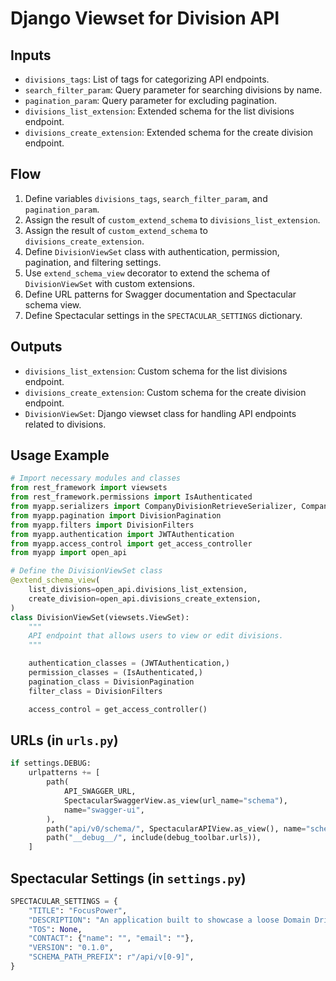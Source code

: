 # Django Viewset for Division API

## Inputs
- `divisions_tags`: List of tags for categorizing API endpoints.
- `search_filter_param`: Query parameter for searching divisions by name.
- `pagination_param`: Query parameter for excluding pagination.
- `divisions_list_extension`: Extended schema for the list divisions endpoint.
- `divisions_create_extension`: Extended schema for the create division endpoint.

## Flow
1. Define variables `divisions_tags`, `search_filter_param`, and `pagination_param`.
2. Assign the result of `custom_extend_schema` to `divisions_list_extension`.
3. Assign the result of `custom_extend_schema` to `divisions_create_extension`.
4. Define `DivisionViewSet` class with authentication, permission, pagination, and filtering settings.
5. Use `extend_schema_view` decorator to extend the schema of `DivisionViewSet` with custom extensions.
6. Define URL patterns for Swagger documentation and Spectacular schema view.
7. Define Spectacular settings in the `SPECTACULAR_SETTINGS` dictionary.

## Outputs
- `divisions_list_extension`: Custom schema for the list divisions endpoint.
- `divisions_create_extension`: Custom schema for the create division endpoint.
- `DivisionViewSet`: Django viewset class for handling API endpoints related to divisions.

## Usage Example
```python
# Import necessary modules and classes
from rest_framework import viewsets
from rest_framework.permissions import IsAuthenticated
from myapp.serializers import CompanyDivisionRetrieveSerializer, CompanyDivisionCreateSerializer
from myapp.pagination import DivisionPagination
from myapp.filters import DivisionFilters
from myapp.authentication import JWTAuthentication
from myapp.access_control import get_access_controller
from myapp import open_api

# Define the DivisionViewSet class
@extend_schema_view(
    list_divisions=open_api.divisions_list_extension,
    create_division=open_api.divisions_create_extension,
)
class DivisionViewSet(viewsets.ViewSet):
    """
    API endpoint that allows users to view or edit divisions.
    """

    authentication_classes = (JWTAuthentication,)
    permission_classes = (IsAuthenticated,)
    pagination_class = DivisionPagination
    filter_class = DivisionFilters

    access_control = get_access_controller()
```

## URLs (in `urls.py`)
```python
if settings.DEBUG:
    urlpatterns += [
        path(
            API_SWAGGER_URL,
            SpectacularSwaggerView.as_view(url_name="schema"),
            name="swagger-ui",
        ),
        path("api/v0/schema/", SpectacularAPIView.as_view(), name="schema"),
        path("__debug__/", include(debug_toolbar.urls)),
    ]
```

## Spectacular Settings (in `settings.py`)
```python
SPECTACULAR_SETTINGS = {
    "TITLE": "FocusPower",
    "DESCRIPTION": "An application built to showcase a loose Domain Driven Design implementation in Django",
    "TOS": None,
    "CONTACT": {"name": "", "email": ""},
    "VERSION": "0.1.0",
    "SCHEMA_PATH_PREFIX": r"/api/v[0-9]",
}
```